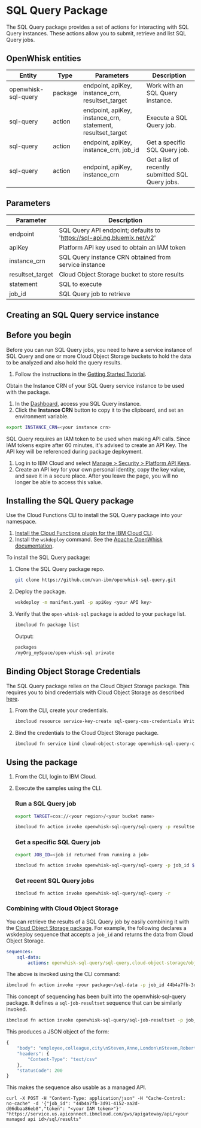 # SQL Query Package

The SQL Query package provides a set of actions for interacting with SQL Query instances. These actions allow you to submit, retrieve and list SQL Query jobs.

## OpenWhisk entities
| Entity              | Type    | Parameters                                              | Description                                      |
|---------------------|---------|---------------------------------------------------------|--------------------------------------------------|
| openwhisk-sql-query | package | endpoint, apiKey, instance_crn, resultset_target        | Work with an SQL Query instance.                 |
| sql-query           | action  | endpoint, apiKey, instance_crn, statement, resultset_target | Execute a SQL Query job.                         |
| sql-query           | action  | endpoint, apiKey, instance_crn, job_id                     | Get a specific SQL Query job.                    |
| sql-query           | action  | endpoint, apiKey, instance_crn                            | Get a list of recently submitted SQL Query jobs. |

## Parameters
| Parameter | Description |
| --------- | ----------- |
| endpoint | SQL Query API endpoint; defaults to 'https://sql-api.ng.bluemix.net/v2' |
| apiKey | Platform API key used to obtain an IAM token |
| instance_crn | SQL Query instance CRN obtained from service instance |
| resultset_target | Cloud Object Storage bucket to store results |
| statement | SQL to execute |
| job_id  | SQL Query job to retrieve |

## Creating an SQL Query service instance

## Before you begin

Before you can run SQL Query jobs, you need to have a service instance of SQL Query and one or more Cloud Object Storage buckets to hold the data to be analyzed and also hold the query results.

1. Follow the instructions in the [Getting Started Tutorial](https://console.bluemix.net/docs/services/sql-query/getting-started.html#getting-started-tutorial).

Obtain the Instance CRN of your SQL Query service instance to be used with the package.

1. In the [Dashboard](https://console.bluemix.net/dashboard), access you SQL Query instance.
2. Click the **Instance CRN** button to copy it to the clipboard, and set an environment variable.

```sh
export INSTANCE_CRN=<your instance crn>
```

SQL Query requires an IAM token to be used when making API calls. Since IAM tokens expire after 60 minutes, it's advised to create an API Key. The API key will be referenced during package deployment.

1. Log in to IBM Cloud and select [Manage > Security > Platform API Keys](https://console.bluemix.net/iam/#/apikeys).
2. Create an API key for your own personal identity, copy the key value, and save it in a secure place. After you leave the page, you will no longer be able to access this value.

## Installing the SQL Query package

Use the Cloud Functions CLI to install the SQL Query package into your namespace.

1. [Install the Cloud Functions plugin for the IBM Cloud CLI](bluemix_cli.html#cloudfunctions_cli).
2. Install the `wskdeploy` command. See the [Apache OpenWhisk documentation](https://github.com/apache/incubator-openwhisk-wskdeploy#building-the-project).

To install the SQL Query package:

1. Clone the SQL Query package repo.
    ```sh
    git clone https://github.com/van-ibm/openwhisk-sql-query.git
    ```

2. Deploy the package.
    ```sh
    wskdeploy -m manifest.yaml -p apiKey <your API key>
    ```

3. Verify that the `open-whisk-sql` package is added to your package list.
    ```sh
    ibmcloud fn package list
    ```

    Output:
    ```sh
    packages
    /myOrg_mySpace/open-whisk-sql private
    ```

## Binding Object Storage Credentials

The SQL Query package relies on the Cloud Object Storage package. This requires you to bind credentials with Cloud Object Storage as described [here](https://console.bluemix.net/docs/openwhisk/cloud_object_storage_actions.html#cloud_object_storage_actions).

1. From the CLI, create your credentials.

    ```sh
    ibmcloud resource service-key-create sql-query-cos-credentials Writer --instance-name <your COS instance name> --parameters '{"HMAC":true}'
    ```
2. Bind the credentials to the Cloud Object Storage package.

    ```sh
    ibmcloud fn service bind cloud-object-storage openwhisk-sql-query-cos --instance <your COS instance name>
    ```

## Using the package

1. From the CLI, login to IBM Cloud.
2. Execute the samples using the CLI.

    ### Run a SQL Query job

    ```sh
    export TARGET=cos://<your region>/<your bucket name>
    ```

    ```sh
    ibmcloud fn action invoke openwhisk-sql-query/sql-query -p resultset_target $TARGET -p statement "SELECT e1.firstname employee, e2.firstname colleague, e1.city FROM cos://us-geo/sql/employees.parquet STORED AS PARQUET e1, cos://us-geo/sql/employees.parquet STORED AS PARQUET e2 WHERE e2.city = e1.city AND e1.employeeid <> e2.employeeid AND e1.firstname = 'Steven' ORDER BY e1.city , e1.firstname" -r
    ```

    ### Get a specific SQL Query job

    ```sh
    export JOB_ID=<job id returned from running a job>
    ```

    ```sh
    ibmcloud fn action invoke openwhisk-sql-query/sql-query -p job_id $JOB_ID -r
    ```

    ### Get recent SQL Query jobs

    ```sh
    ibmcloud fn action invoke openwhisk-sql-query/sql-query -r
    ```

### Combining with Cloud Object Storage

You can retrieve the results of a SQL Query job by easily combining it with the [Cloud Object Storage package](https://console.bluemix.net/docs/openwhisk/cloud_object_storage_actions.html#cloud_object_storage_actions). For example, the following declares a wskdeploy sequence that accepts a `job_id` and returns the data from Cloud Object Storage.

```yaml
sequences:
    sql-data:
        actions: openwhisk-sql-query/sql-query,cloud-object-storage/object-read
```

The above is invoked using the CLI command:

```sh
ibmcloud fn action invoke <your package>/sql-data -p job_id 44b4a7fb-3d91-4152-aa2d-d06dbaa86eb8 -r
```

This concept of sequencing has been built into the openwhisk-sql-query package. It defines a `sql-job-resultset` sequence that can be similarly invoked.

```sh
ibmcloud fn action invoke openwhisk-sql-query/sql-job-resultset -p job_id $JOB_ID -r
```

This produces a JSON object of the form:

```javascript
{
    "body": "employee,colleague,city\nSteven,Anne,London\nSteven,Robert,London\nSteven,Michael,London\n",
    "headers": {
        "Content-Type": "text/csv"
    },
    "statusCode": 200
}
```

This makes the sequence also usable as a managed API.

```curl
curl -X POST -H "Content-Type: application/json" -H "Cache-Control: no-cache" -d '{"job_id": "44b4a7fb-3d91-4152-aa2d-d06dbaa86eb8","token": "<your IAM token>"}' "https://service.us.apiconnect.ibmcloud.com/gws/apigateway/api/<your managed api id>/sql/results"
```
